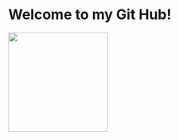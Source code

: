 # Welcome to my Git Hub! 
<img src="https://media.giphy.com/media/8dPbkqUb2p5XTvIXLx/giphy.gif" width="200px"/>


